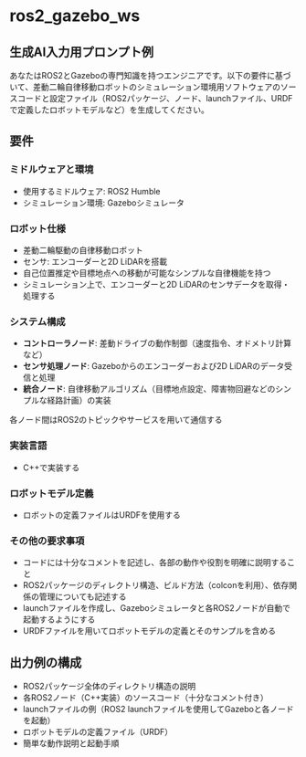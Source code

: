 # ros2_gazebo_ws

## 生成AI入力用プロンプト例

あなたはROS2とGazeboの専門知識を持つエンジニアです。以下の要件に基づいて、差動二輪自律移動ロボットのシミュレーション環境用ソフトウェアのソースコードと設定ファイル（ROS2パッケージ、ノード、launchファイル、URDFで定義したロボットモデルなど）を生成してください。

## 要件

### ミドルウェアと環境
- 使用するミドルウェア: ROS2 Humble
- シミュレーション環境: Gazeboシミュレータ

### ロボット仕様
- 差動二輪駆動の自律移動ロボット
- センサ: エンコーダーと2D LiDARを搭載
- 自己位置推定や目標地点への移動が可能なシンプルな自律機能を持つ
- シミュレーション上で、エンコーダーと2D LiDARのセンサデータを取得・処理する

### システム構成
- **コントローラノード**: 差動ドライブの動作制御（速度指令、オドメトリ計算など）
- **センサ処理ノード**: Gazeboからのエンコーダーおよび2D LiDARのデータ受信と処理
- **統合ノード**: 自律移動アルゴリズム（目標地点設定、障害物回避などのシンプルな経路計画）の実装

各ノード間はROS2のトピックやサービスを用いて通信する

### 実装言語
- C++で実装する

### ロボットモデル定義
- ロボットの定義ファイルはURDFを使用する

### その他の要求事項
- コードには十分なコメントを記述し、各部の動作や役割を明確に説明すること
- ROS2パッケージのディレクトリ構造、ビルド方法（colconを利用）、依存関係の管理についても記述する
- launchファイルを作成し、Gazeboシミュレータと各ROS2ノードが自動で起動するようにする
- URDFファイルを用いてロボットモデルの定義とそのサンプルを含める

## 出力例の構成
- ROS2パッケージ全体のディレクトリ構造の説明
- 各ROS2ノード（C++実装）のソースコード（十分なコメント付き）
- launchファイルの例（ROS2 launchファイルを使用してGazeboと各ノードを起動）
- ロボットモデルの定義ファイル（URDF）
- 簡単な動作説明と起動手順

